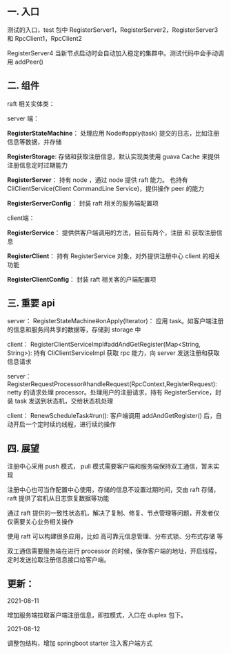 ## 一. 入口

测试的入口，test 包中 RegisterServer1，RegisterServer2，RegisterServer3 和 RpcClient1，RpcClient2

RegisterServer4 当新节点启动时会自动加入稳定的集群中。测试代码中会手动调用 addPeer()

## 二. 组件

raft 相关实体类：

server 端：

**RegisterStateMachine**： 处理应用 Node#apply(task) 提交的日志，比如注册信息等数据，并存储

**RegisterStorage**:  存储和获取注册信息，默认实现类使用 guava Cache 来提供注册信息定时过期能力

**RegisterServer**： 持有 node ，通过 node 提供 raft 能力。
也持有 CliClientService(Client CommandLine Service)，提供操作 peer 的能力

**RegisterServerConfig**： 封装 raft 相关的服务端配置项

client端：

**RegisterService**： 提供供客户端调用的方法，目前有两个，注册 和 获取注册信息

**RegisterClient**： 持有 RegisterService 对象，对外提供注册中心 client 的相关功能

**RegisterClientConfig**： 封装 raft 相关客的户端配置项

## 三. 重要 api
server： RegisterStateMachine#onApply(Iterator)： 应用 task。如客户端注册的信息和服务间共享的数据等，存储到 storage 中

client： RegisterClientServiceImpl#addAndGetRegister(Map<String, String>): 持有 CliClientServiceImpl 获取 rpc 能力，向 server
发送注册和获取信息请求

server： RegisterRequestProcessor#handleRequest(RpcContext,RegisterRequest): netty 的请求处理 processor。处理用户的注册请求，持有 RegisterService，封装 task 发送到状态机，交给状态机处理

client： RenewScheduleTask#run(): 客户端调用 addAndGetRegister() 后，自动开启一个定时续约线程，进行续约操作



## 四. 展望
注册中心采用 push 模式， pull 模式需要客户端和服务端保持双工通信，暂未实现

注册中心也可当作配置中心使用，存储的信息不设置过期时间，交由 raft 存储，raft 提供了宕机从日志恢复数据等功能

通过 raft 提供的一致性状态机，解决了复制、修复、节点管理等问题，开发者仅仅需要关心业务相关操作

使用 raft 可以构建很多应用，比如 高可靠元信息管理、分布式锁、分布式存储 等


双工通信需要服务端在进行 processor 的时候，保存客户端的地址，开启线程，定时发送拉取注册信息接口给客户端。

## 更新：
2021-08-11 

增加服务端拉取客户端注册信息，即拉模式，入口在 duplex 包下。

2021-08-12

调整包结构，增加 springboot starter 注入客户端方式
